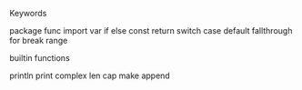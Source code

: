 Keywords

package
func
import
var
if
else
const
return
switch
case
default
fallthrough
for
break
range

builtin functions

println
print
complex
len
cap
make
append

